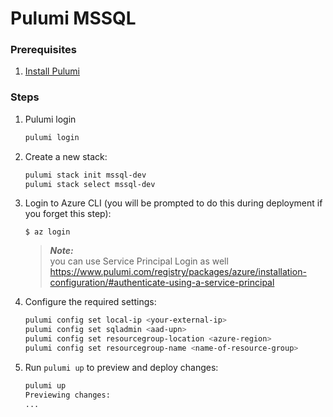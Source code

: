 # Pulumi MSSQL

### Prerequisites

1. [Install Pulumi](https://www.pulumi.com/docs/get-started/install/)

### Steps

1. Pulumi login

    ```bash
    pulumi login
    ```

1. Create a new stack:

    ```bash
    pulumi stack init mssql-dev
    pulumi stack select mssql-dev
    ```

1. Login to Azure CLI (you will be prompted to do this during deployment if you forget this step):

    ```
    $ az login
    ```

    > ***Note:***  
    > you can use Service Principal Login as well
    > https://www.pulumi.com/registry/packages/azure/installation-configuration/#authenticate-using-a-service-principal

1. Configure the required settings:

    ```bash
    pulumi config set local-ip <your-external-ip>
    pulumi config set sqladmin <aad-upn>
    pulumi config set resourcegroup-location <azure-region>
    pulumi config set resourcegroup-name <name-of-resource-group>
    ```

1. Run `pulumi up` to preview and deploy changes:

    ```bash
    pulumi up
    Previewing changes:
    ...
